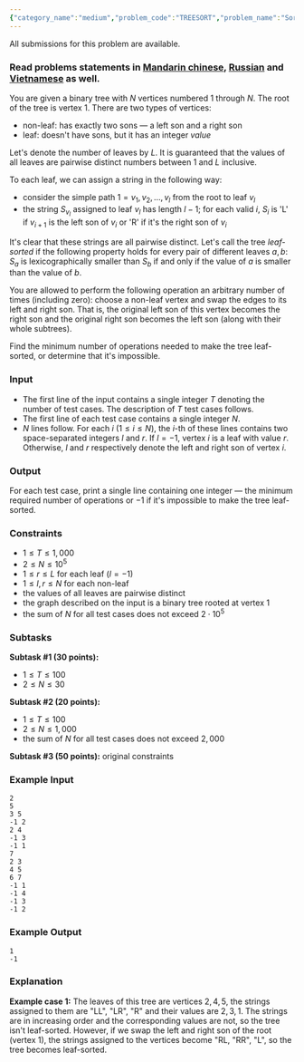 ```yaml
---
{"category_name":"medium","problem_code":"TREESORT","problem_name":"Sort the Leaves","languages_supported":{"0":"C","1":"CPP14","2":"JAVA","3":"PYTH","4":"PYTH 3.6","5":"PYPY","6":"CS2","7":"PAS fpc","8":"PAS gpc","9":"RUBY","10":"PHP","11":"GO","12":"NODEJS","13":"HASK","14":"rust","15":"SCALA","16":"swift","17":"D","18":"PERL","19":"FORT","20":"WSPC","21":"ADA","22":"CAML","23":"ICK","24":"BF","25":"ASM","26":"CLPS","27":"PRLG","28":"ICON","29":"SCM qobi","30":"PIKE","31":"ST","32":"NICE","33":"LUA","34":"BASH","35":"NEM","36":"LISP sbcl","37":"LISP clisp","38":"SCM guile","39":"JS","40":"ERL","41":"TCL","42":"kotlin","43":"PERL6","44":"TEXT","45":"SCM chicken","46":"PYP3","47":"CLOJ","48":"COB","49":"FS"},"max_timelimit":1,"source_sizelimit":50000,"problem_author":"isaf27","problem_tester":null,"date_added":"23-06-2018","tags":{"0":"bottom","1":"dfs","2":"easy","3":"greedy","4":"isaf27","5":"isaf27","6":"likecs","7":"ltime61"},"editorial_url":"https://discuss.codechef.com/problems/TREESORT","time":{"view_start_date":1530378005,"submit_start_date":1530378005,"visible_start_date":1530378005,"end_date":1735669800},"is_direct_submittable":false,"layout":"problem"}
---
```

<span class="solution-visible-txt">All submissions for this problem are available.</span><h3>Read problems statements in <a target="_blank" 
href="http://www.codechef.com/download/translated/LTIME61/mandarin/TREESORT.pdf">Mandarin chinese</a>, <a target="_blank" 
href="http://www.codechef.com/download/translated/LTIME61/russian/TREESORT.pdf">Russian</a> and <a target="_blank" 
href="http://www.codechef.com/download/translated/LTIME61/vietnamese/TREESORT.pdf">Vietnamese</a> as well.</h3>


You are given a binary tree with $N$ vertices numbered $1$ through $N$. The root of the tree is vertex $1$. There are two types of vertices:
- non-leaf: has exactly two sons — a left son and a right son
- leaf: doesn't have sons, but it has an integer *value*

Let's denote the number of leaves by $L$. It is guaranteed that the values of all leaves are pairwise distinct numbers between $1$ and $L$ inclusive.

To each leaf, we can assign a string in the following way:
- consider the simple path $1=v_1, v_2, \dots, v_l$ from the root to leaf $v_l$
- the string $S_{v_l}$ assigned to leaf $v_l$ has length $l-1$; for each valid $i$, $S_i$ is 'L' if $v_{i+1}$ is the left son of $v_i$ or 'R' if it's the right son of $v_i$

It's clear that these strings are all pairwise distinct. Let's call the tree *leaf-sorted* if the following property holds for every pair of different leaves $a, b$: $S_a$ is lexicographically smaller than $S_b$ if and only if the value of $a$ is smaller than the value of $b$.

You are allowed to perform the following operation an arbitrary number of times (including zero): choose a non-leaf vertex and swap the edges to its left and right son. That is, the original left son of this vertex becomes the right son and the original right son becomes the left son (along with their whole subtrees).

Find the minimum number of operations needed to make the tree leaf-sorted, or determine that it's impossible.

### Input
- The first line of the input contains a single integer $T$ denoting the number of test cases. The description of $T$ test cases follows.
- The first line of each test case contains a single integer $N$.
- $N$ lines follow. For each $i$ ($1 \le i \le N$), the $i$-th of these lines contains two space-separated integers $l$ and $r$. If $l = -1$, vertex $i$ is a leaf with value $r$. Otherwise, $l$ and $r$ respectively denote the left and right son of vertex $i$.

### Output
For each test case, print a single line containing one integer — the minimum required number of operations or $-1$ if it's impossible to make the tree leaf-sorted.

### Constraints
- $1 \le T \le 1,000$
- $2 \le N \le 10^5$
- $1 \le r \le L$ for each leaf ($l = -1$)
- $1 \le l, r \le N$ for each non-leaf
- the values of all leaves are pairwise distinct
- the graph described on the input is a binary tree rooted at vertex $1$
- the sum of $N$ for all test cases does not exceed $2 \cdot 10^5$

### Subtasks

**Subtask #1 (30 points):**
- $1 \le T \le 100$
- $2 \le N \le 30$

**Subtask #2 (20 points):**
- $1 \le T \le 100$
- $2 \le N \le 1,000$
- the sum of $N$ for all test cases does not exceed $2,000$

**Subtask #3 (50 points):** original constraints

### Example Input
```
2
5
3 5
-1 2
2 4
-1 3
-1 1
7
2 3
4 5
6 7
-1 1
-1 4
-1 3
-1 2
```

### Example Output
```
1
-1
```

### Explanation
**Example case 1:** The leaves of this tree are vertices $2, 4, 5$, the strings assigned to them are "LL", "LR", "R" and their values are $2, 3, 1$. The strings are in increasing order and the corresponding values are not, so the tree isn't leaf-sorted. However, if we swap the left and right son of the root (vertex $1$), the strings assigned to the vertices become "RL, "RR", "L", so the tree becomes leaf-sorted.
